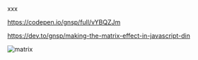 xxx

https://codepen.io/gnsp/full/vYBQZJm

https://dev.to/gnsp/making-the-matrix-effect-in-javascript-din

![matrix](https://user-images.githubusercontent.com/45427770/154803828-6b0a844a-92cc-454d-abea-1dfdd5a6d1ae.gif)
